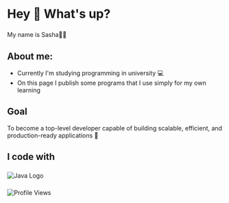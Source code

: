
<!--
**OleksandrLinenko/OleksandrLinenko** is a ✨ _special_ ✨ repository because its `README.md` (this file) appears on your GitHub profile.

Here are some ideas to get you started:

- 🔭 I’m currently working on ...
- 🌱 I’m currently learning ...
- 👯 I’m looking to collaborate on ...
- 🤔 I’m looking for help with ...
- 💬 Ask me about ...
- 📫 How to reach me: ...
- 😄 Pronouns: ...
- ⚡ Fun fact: ...
-->
<h1 align="left">Hey 👋 What's up?</h1>

###

<p align="left">My name is Sasha🧑‍💻</p>

###

<h2 align="left">About me:</h2>
<ul>
  <li>Currently I'm studying programming in university 💻</li>
  <li>On this page I publish some programs that I use simply for my own learning</li>
</ul>

## Goal
To become a top-level developer capable of building scalable, efficient, and production-ready applications 🎲

<h2 align="left">I code with</h2>

###

  ![Java Logo](https://upload.wikimedia.org/wikipedia/en/3/30/Java_programming_language_logo.svg)

###
![Profile Views](https://visitor-badge.laobi.icu/badge?page_id=your-github-username.your-repo)

<div align="left">

</div>







